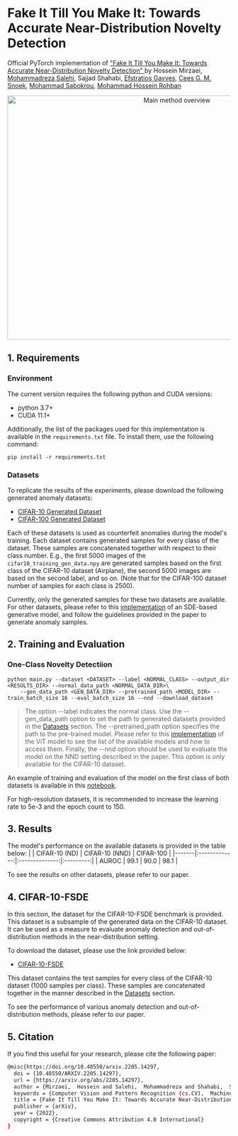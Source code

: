 # Fake It Till You Make It: Towards Accurate Near-Distribution Novelty Detection
Official PyTorch implementation of ["Fake It Till You Make It: Towards Accurate Near-Distribution Novelty Detection" ](https://arxiv.org/abs/2205.14297) by
Hossein Mirzaei,
 [Mohammadreza Salehi](https://scholar.google.com/citations?user=kpT3gcsAAAAJ&hl=en),
 Sajjad Shahabi,
  [Efstratios Gavves](https://scholar.google.com/citations?user=QqfCvsgAAAAJ&hl=en), 
  [Cees G. M. Snoek](https://scholar.google.com/citations?user=0uKdbscAAAAJ&hl=en), 
  [Mohammad Sabokrou](https://scholar.google.com/citations?user=jqHXvT0AAAAJ&hl=en), 
  [Mohammad Hossein Rohban](https://scholar.google.com/citations?user=pRyJ6FkAAAAJ&hl=en)

<p align="center">
<img src="https://user-images.githubusercontent.com/33581331/170314540-1689d686-1d53-43e2-bd43-253b51f1b805.png" alt="Main method overview" height="550" width="750"/>
</p>

## 1. Requirements
### Environment
The current version requires the following python and CUDA versions:
- python 3.7+
- CUDA 11.1+

Additionally, the list of the packages used for this implementation is available in the `requirements.txt` file. To install them, use the following command:
```
pip install -r requirements.txt
```

### Datasets 
To replicate the results of the experiments, please download the following generated anomaly datasets:
- [CIFAR-10 Generated Dataset](https://drive.google.com/file/d/1jMKZPqFTldsO80U3o79KDTSagUVUAl-5)
- [CIFAR-100 Generated Dataset](https://drive.google.com/file/d/1-1-L4qWCTg08lBfPF9qDBMYOaHne6mR5)

Each of these datasets is used as counterfeit anomalies during the model's training.
Each dataset contains generated samples for every class of the dataset. These samples are concatenated together with respect to their class number.
E.g., the first 5000 images of the `cifar10_training_gen_data.npy` are generated samples based on the first class of the CIFAR-10 dataset (Airplane), the second 5000 images are based on the second label, and so on. (Note that for the CIFAR-100 dataset number of samples for each class is 2500).

Currently, only the generated samples for these two datasets are available. For other datasets, please refer to this 
[implementation](https://github.com/yang-song/score_sde_pytorch)
of an SDE-based generative model, and follow the guidelines provided in the paper to generate anomaly samples.

## 2. Training and Evaluation
### One-Class Novelty Detectiion
```
python main.py --dataset <DATASET> --label <NORMAL_CLASS> --output_dir <RESULTS_DIR> --normal_data_path <NORMAL_DATA_DIR>\
    --gen_data_path <GEN_DATA_DIR> --pretrained_path <MODEL_DIR> --train_batch_size 16 --eval_batch_size 16 --nnd --download_dataset
```
> The option --label indicates the normal class.
> Use the --gen_data_path option to set the path to generated datasets provided in the [Datasets](#datasets) section.
> The --pretrained_path option specifies the path to the pre-trained model. Please refer to this 
> [implementation](https://github.com/jeonsworld/ViT-pytorch)
> of the ViT model to see the list of the available models and how to access them.
> Finally, the --nnd option should be used to evaluate the model on the NND setting described in the paper. This option is only available for the CIFAR-10 dataset.

An example of training and evaluation of the model on the first class of both datasets is available in this
[notebook](https://colab.research.google.com/drive/1nrYT6cfNjKnBVc7wgYemLwqNByDb9Coi).

For high-resolution datasets, it is recommended to increase the learning rate to 5e-3 and the epoch count to 150.

## 3. Results
The model's performance on the available datasets is provided in the table below:
|       | CIFAR-10 (ND) | CIFAR-10 (NND) | CIFAR-100 |
|-------|:-------------:|:--------------:|:---------:|
| AUROC |      99.1     |      90.0      |    98.1   |

To see the results on other datasets, please refer to our paper.

## 4. CIFAR-10-FSDE
In this section, the dataset for the CIFAR-10-FSDE benchmark is provided. This dataset is a subsample of the generated data on the CIFAR-10 dataset. It can be used as a measure to evaluate anomaly detection and out-of-distribution methods in the near-distribution setting.

To download the dataset, please use the link provided below:
- [CIFAR-10-FSDE](https://drive.google.com/file/d/1_sKwq1yG-0zdvUHBRXItJ6Cib6lpQJja)

This dataset contains the test samples for every class of the CIFAR-10 dataset (1000 samples per class). These samples are concatenated together in the manner described in the [Datasets](#Datasets) section.

To see the performance of various anomaly detection and out-of-distribution methods, please refer to our paper.

## 5. Citation
If you find this useful for your research, please cite the following paper:
``` bash
@misc{https://doi.org/10.48550/arxiv.2205.14297,
  doi = {10.48550/ARXIV.2205.14297},
  url = {https://arxiv.org/abs/2205.14297},
  author = {Mirzaei,  Hossein and Salehi,  Mohammadreza and Shahabi,  Sajjad and Gavves,  Efstratios and Snoek,  Cees G. M. and Sabokrou,  Mohammad and Rohban,  Mohammad Hossein},
  keywords = {Computer Vision and Pattern Recognition (cs.CV),  Machine Learning (cs.LG),  FOS: Computer and information sciences,  FOS: Computer and information sciences},
  title = {Fake It Till You Make It: Towards Accurate Near-Distribution Novelty Detection},
  publisher = {arXiv},
  year = {2022},
  copyright = {Creative Commons Attribution 4.0 International}
}
```
